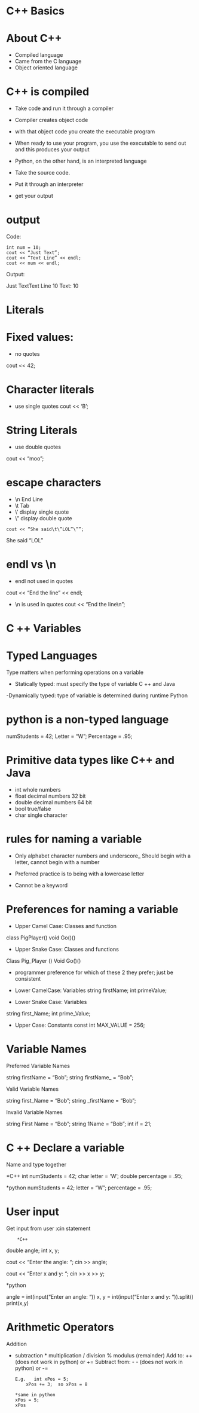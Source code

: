 # C++ Basics

# About C++

- Compiled language
- Came from the C language
- Object oriented language

# C++ is compiled 

- Take code and run it through a compiler
- Compiler creates object code 
- with that object code you create the executable program
- When ready to use your program, you use the executable to send out and this produces your output

- Python, on the other hand, is an interpreted language
- Take the source code. 
- Put it through an interpreter
- get your output

# output 

Code: 

```
int num = 10;					
cout << “Just Text”; 		
cout << “Text Line” << endl; 	
cout << num << endl; 			
```

Output:

Just TextText Line
10
Text: 10 

# Literals 

# Fixed values: 
- no quotes

cout << 42;

# Character literals
- use single quotes
cout << ‘B’;

# String Literals 
- use double quotes

cout << “moo”; 

# escape characters

- \n End Line
- \t Tab
- \’ display single quote
- \” display double quote 
```
cout << “She said\t\”LOL”\””; 
```
She said “LOL” 

# endl vs \n

- endl not used in quotes

cout << “End the line” << endl; 

- \n is used in quotes
cout << “End the line\n”; 

# C ++ Variables


# Typed Languages
Type matters when performing operations on a variable

- Statically typed: must specify the type of variable
C ++ and Java

-Dynamically typed: type of variable is determined during runtime
Python 

# python is  a non-typed language

numStudents = 42;
Letter = “W”; 
Percentage = .95;


# Primitive data types like C++ and Java

- int      				whole numbers
- float     			decimal numbers 32 bit
- double      			decimal numbers 64 bit
- bool 				true/false
- char 				single character 

# rules for naming a variable

- Only alphabet character numbers and underscore_
Should begin with a letter, cannot begin with a number

- Preferred practice is to being with a lowercase letter

- Cannot be a keyword

# Preferences for naming a variable

- Upper Camel Case: Classes and function

class PigPlayer()
void Go()()

- Upper Snake Case: Classes and functions

Class Pig_Player ()
Void Go()()

* programmer preference for which of these 2 they prefer; just be consistent

- Lower CamelCase: Variables 
string firstName;
int primeValue;  

- Lower Snake Case: Variables 

string first_Name;
int prime_Value; 

- Upper Case: Constants
const int MAX_VALUE = 256;

# Variable Names 

Preferred Variable Names

string firstName = “Bob”;
string firstName_ = “Bob”; 


Valid Variable Names

string first_Name = “Bob”;
string _firstName = “Bob”;

Invalid Variable Names


string First Name = “Bob”;
string 1Name = “Bob”;
int if = 21; 

# C ++ Declare a variable

Name and type together

*C++
int numStudents = 42;
char letter = ‘W’;
double percentage = .95;

*python
numStudents = 42;
letter = “W”;
percentage = .95; 

# User input

Get input from user :cin statement

	
		*C++
double angle; 
int x, y;

cout << “Enter the angle: “;
cin >> angle;

cout << “Enter x and y: “;
cin >> x >> y; 




*python

angle = int(input(“Enter an angle: “))
x, y = int(input(“Enter x and y: “)).split()
print(x,y)


# Arithmetic Operators 

Addition
- 	subtraction
		*	multiplication
		/ 	division
		% 	modulus (remainder)
		Add to:   ++  (does not work in python) or +=
		Subtract from: - - (does not work in python) or -= 

		E.g.   int xPos = 5;
			xPos += 3;  so xPos = 8 

		*same in python
		xPos = 5;
		xPos
